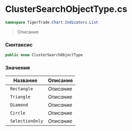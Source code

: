 
# ClusterSearchObjectType.cs
```csharp
namespace TigerTrade.Chart.Indicators.List
```



> Описание

### Синтаксис
```csharp
public enum ClusterSearchObjectType
```


### Значения
| Название | Описание |
| --- | --- |
| ` Rectangle` | *Описание* |
| ` Triangle` | *Описание* |
| ` Diamond` | *Описание* |
| ` Circle` | *Описание* |
| ` SelectionOnly` | *Описание* |



